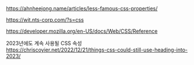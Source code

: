 https://ahnheejong.name/articles/less-famous-css-properties/

https://wit.nts-corp.com/?s=css

https://developer.mozilla.org/en-US/docs/Web/CSS/Reference

2023년에도 계속 사용될 CSS 속성  
https://chriscoyier.net/2022/12/21/things-css-could-still-use-heading-into-2023/
